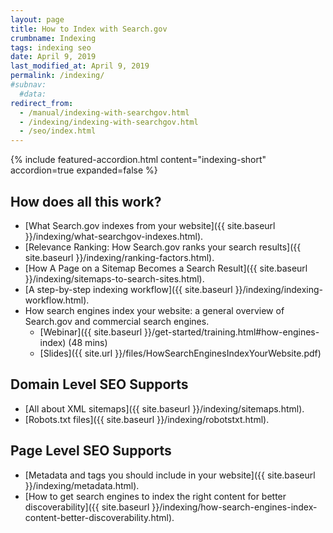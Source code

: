 ```yaml
---
layout: page
title: How to Index with Search.gov
crumbname: Indexing
tags: indexing seo
date: April 9, 2019
last_modified_at: April 9, 2019
permalink: /indexing/
#subnav:
  #data:
redirect_from: 
  - /manual/indexing-with-searchgov.html
  - /indexing/indexing-with-searchgov.html
  - /seo/index.html
---
```


{% include featured-accordion.html content="indexing-short" accordion=true expanded=false %}


## How does all this work?

* [What Search.gov indexes from your website]({{ site.baseurl }}/indexing/what-searchgov-indexes.html).
* [Relevance Ranking: How Search.gov ranks your search results]({{ site.baseurl }}/indexing/ranking-factors.html).
* [How A Page on a Sitemap Becomes a Search Result]({{ site.baseurl }}/indexing/sitemaps-to-search-sites.html).
* [A step-by-step indexing workflow]({{ site.baseurl }}/indexing/indexing-workflow.html).
* How search engines index your website: a general overview of Search.gov and commercial search engines.
  * [Webinar]({{ site.baseurl }}/get-started/training.html#how-engines-index) (48 mins)
  * [Slides]({{ site.url }}/files/HowSearchEnginesIndexYourWebsite.pdf)

## Domain Level SEO Supports

* [All about XML sitemaps]({{ site.baseurl }}/indexing/sitemaps.html).
* [Robots.txt files]({{ site.baseurl }}/indexing/robotstxt.html).

## Page Level SEO Supports

* [Metadata and tags you should include in your website]({{ site.baseurl }}/indexing/metadata.html).
* [How to get search engines to index the right content for better discoverability]({{ site.baseurl }}/indexing/how-search-engines-index-content-better-discoverability.html).

